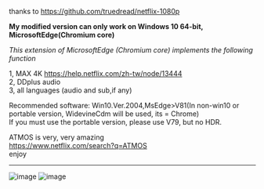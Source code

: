 thanks to https://github.com/truedread/netflix-1080p

**My modified version can only work on Windows 10 64-bit, MicrosoftEdge(Chromium core)**

*This extension of MicrosoftEdge (Chromium core) implements the following function*  

1, MAX 4K  https://help.netflix.com/zh-tw/node/13444   
2, DDplus audio   
3, all languages (audio and sub,if any)  
    
    
Recommended software: Win10.Ver.2004,MsEdge>V81(In non-win10 or portable version, WidevineCdm will be used, its = Chrome)  
If you must use the portable version, please use V79, but no HDR.  
    
    
ATMOS is very, very amazing  
https://www.netflix.com/search?q=ATMOS  
enjoy
    
    
-------------------------------------------------------------------------------------------------------
     
![image](img/n1.png)
![image](img/n2.png)